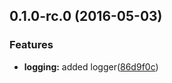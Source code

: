<a name="0.1.0-rc.0"></a>
## 0.1.0-rc.0 (2016-05-03)


### Features

* **logging:** added logger([86d9f0c](https://github.com/sketch7/ssv-au-core/commit/86d9f0c))




